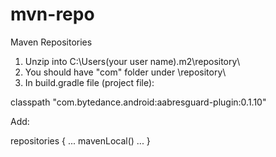 # mvn-repo
Maven Repositories


1) Unzip into C:\Users\(your user name)\.m2\repository\
2) You should have "com" folder under \repository\
3) In build.gradle file (project file):

  classpath "com.bytedance.android:aabresguard-plugin:0.1.10"

Add:

repositories {
  ...
  mavenLocal()
  ...
}
